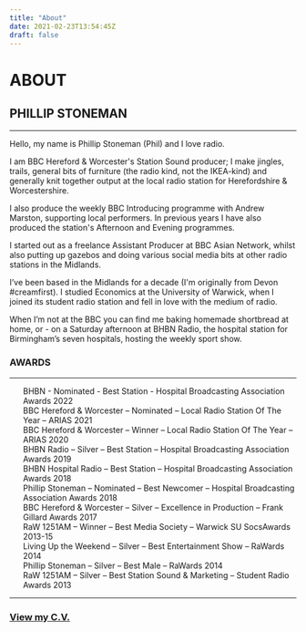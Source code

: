 ```yaml
---
title: "About"
date: 2021-02-23T13:54:45Z
draft: false
---
```


<div id="aboutwrap">
    <div class="container">
		<div class="row">
			<div class="col-lg-6 col-lg-offset-3">
				<h1>ABOUT</h1>
			</div>
		</div><! --/row -->
    </div> <!-- /container -->
</div><! --/aboutwrap -->
<div class="container">
	<div class="row centered mt mb">
		<div class="col-lg-8 col-lg-offset-2">
			<h2>PHILLIP STONEMAN</h2>
			<hr>
			<p>
				Hello, my name is Phillip Stoneman (Phil) and I love radio.
			</p>
			<p>
				I am BBC Hereford &amp; Worcester's Station Sound producer; I make jingles, trails, general bits of furniture (the radio kind, not the IKEA-kind) and generally knit together output at the local radio station for Herefordshire &amp; Worcestershire.
			</p>
			<p>
				I also produce the weekly BBC Introducing programme with Andrew Marston, supporting local performers. In previous years I have also produced the station's Afternoon and Evening programmes.
			</p>
			<p>
				I started out as a freelance Assistant Producer at BBC Asian Network, whilst also putting up gazebos and doing various social media bits at other radio stations in the Midlands.
			</p>
			<p>
				I’ve been based in the Midlands for a decade (I'm originally from Devon #creamfirst). I studied Economics at the University of Warwick, when I joined its student radio station and fell in love with the medium of radio.
			</p>
			<p>
				When I’m not at the BBC you can find me baking homemade shortbread at home, or - on a Saturday afternoon at BHBN Radio, the hospital station for Birmingham’s seven hospitals, hosting the weekly sport show.
			</p>
			<p>
			</p>
			<h3>AWARDS</h3>
			<hr>
			<p>
				<ul style="list-style: none">
					<li>BHBN - Nominated - Best Station - Hospital Broadcasting Association Awards 2022</li>
					<li>BBC Hereford &amp; Worcester – Nominated – Local Radio Station Of The Year – ARIAS 2021</li>
					<li>BBC Hereford &amp; Worcester – Winner – Local Radio Station Of The Year – ARIAS 2020</li>
					<li>BHBN Radio – Silver – Best Station – Hospital Broadcasting Association Awards 2019</li>
					<li>BHBN Hospital Radio – Best Station – Hospital Broadcasting Association Awards 2018</li>
					<li>Phillip Stoneman – Nominated – Best Newcomer – Hospital Broadcasting Association Awards 2018</li>
					<li>BBC Hereford &amp; Worcester – Silver – Excellence in Production – Frank Gillard Awards 2017</li>
					<li>RaW 1251AM – Winner – Best Media Society – Warwick SU SocsAwards 2013-15</li>
					<li>Living Up the Weekend – Silver – Best Entertainment Show – RaWards 2014</li>
					<li>Phillip Stoneman – Silver – Best Male – RaWards 2014</li>
					<li>RaW 1251AM – Silver – Best Station Sound &amp; Marketing – Student Radio Awards 2013</li>
				</ul>
			</p>
			<hr>
			<h3><a href="assets/cv.pdf">View my C.V.</a></h3>
		</div>
	</div><! --/row -->
</div><! --/container -->
